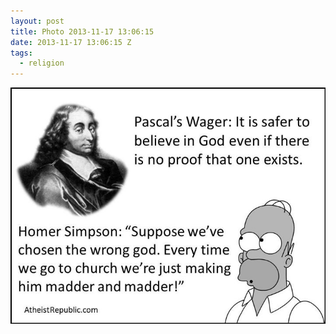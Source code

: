 ```yaml
---
layout: post
title: Photo 2013-11-17 13:06:15
date: 2013-11-17 13:06:15 Z
tags:
  - religion
---
```

![](/media/2013/11/67252169036.jpg)
